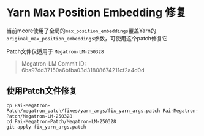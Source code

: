 # Yarn Max Position Embedding 修复

当前mcore使用了全局的`max_position_embeddings`覆盖Yarn的`original_max_position_embeddings`参数，可使用这个patch修复它

Patch文件仅适用于 `Megatron-LM-250328`

> Megatron-LM Commit ID: 6ba97dd37150a6bfba03d31808674211cf2a4d0d

## 使用Patch文件修复

```
cp Pai-Megatron-Patch/megatron_patch/fixes/yarn_args/fix_yarn_args.patch Pai-Megatron-Patch/Megatron-LM-250328
cd Pai-Megatron-Patch/Megatron-LM-250328
git apply fix_yarn_args.patch
```